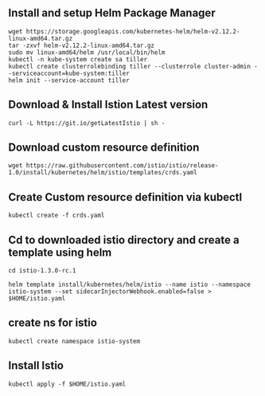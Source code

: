 
## Install and setup Helm Package Manager

```
wget https://storage.googleapis.com/kubernetes-helm/helm-v2.12.2-linux-amd64.tar.gz
tar -zxvf helm-v2.12.2-linux-amd64.tar.gz
sudo mv linux-amd64/helm /usr/local/bin/helm
kubectl -n kube-system create sa tiller
kubectl create clusterrolebinding tiller --clusterrole cluster-admin --serviceaccount=kube-system:tiller
helm init --service-account tiller
```
## Download & Install Istion Latest version

```
curl -L https://git.io/getLatestIstio | sh -
```
## Download custom resource definition

```
wget https://raw.githubusercontent.com/istio/istio/release-1.0/install/kubernetes/helm/istio/templates/crds.yaml

```
## Create Custom resource definition via kubectl

```
kubectl create -f crds.yaml
```
##  Cd to downloaded istio directory and create a template using helm

```
cd istio-1.3.0-rc.1

helm template install/kubernetes/helm/istio --name istio --namespace istio-system --set sidecarInjectorWebhook.enabled=false > $HOME/istio.yaml

```
## create ns for istio

```
kubectl create namespace istio-system
```
## Install Istio
```
kubectl apply -f $HOME/istio.yaml 
```

